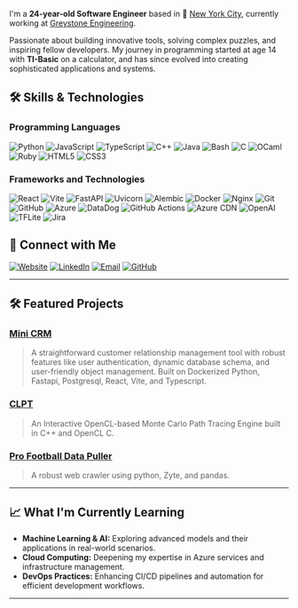 I'm a **24-year-old Software Engineer** based in 🗽 [New York City](https://en.wikipedia.org/wiki/New_York_City), currently working at [Greystone Engineering](https://www.greystone.com/).

Passionate about building innovative tools, solving complex puzzles, and inspiring fellow developers. My journey in programming started at age 14 with **TI-Basic** on a calculator, and has since evolved into creating sophisticated applications and systems.

## 🛠️ Skills & Technologies

### **Programming Languages**

![Python](https://img.shields.io/badge/Python-3776AB?style=flat&logo=python&logoColor=white)
![JavaScript](https://img.shields.io/badge/JavaScript-f1e05a?style=flat&logo=javascript&logoColor=black)
![TypeScript](https://img.shields.io/badge/TypeScript-3178C6?style=flat&logo=typescript&logoColor=white)
![C++](https://img.shields.io/badge/C++-f34b7d?style=flat&logo=cplusplus&logoColor=white)
![Java](https://img.shields.io/badge/Java-b07219?style=flat&logo=java&logoColor=white)
![Bash](https://img.shields.io/badge/Bash-4EAA25?style=flat&logo=gnu-bash&logoColor=white)
![C](https://img.shields.io/badge/C-00599C?style=flat&logo=c&logoColor=white)
![OCaml](https://img.shields.io/badge/OCaml-3be133?style=flat&logo=ocaml&logoColor=white)
![Ruby](https://img.shields.io/badge/Ruby-701516?style=flat&logo=ruby&logoColor=white)
![HTML5](https://img.shields.io/badge/HTML5-e34c26?style=flat&logo=html5&logoColor=white)
![CSS3](https://img.shields.io/badge/CSS3-563d7c?style=flat&logo=css3&logoColor=white)

### **Frameworks and Technologies**

![React](https://img.shields.io/badge/React-61DAFB?style=flat&logo=react&logoColor=black)
![Vite](https://img.shields.io/badge/Vite-646CFF?style=flat&logo=vite&logoColor=white)
![FastAPI](https://img.shields.io/badge/FastAPI-009688?style=flat&logo=fastapi&logoColor=white)
![Uvicorn](https://img.shields.io/badge/Uvicorn-00C7B7?style=flat&logo=uvicorn&logoColor=white)
![Alembic](https://img.shields.io/badge/Alembic-000000?style=flat&logo=alembic&logoColor=white)
![Docker](https://img.shields.io/badge/Docker-0db7ed?style=flat&logo=docker&logoColor=white)
![Nginx](https://img.shields.io/badge/Nginx-2696D9?style=flat&logo=nginx&logoColor=white)
![Git](https://img.shields.io/badge/Git-F05032?style=flat&logo=git&logoColor=white)
![GitHub](https://img.shields.io/badge/GitHub-181717?style=flat&logo=github&logoColor=white)
![Azure](https://img.shields.io/badge/Azure-008AD7?style=flat&logo=microsoftazure&logoColor=white)
![DataDog](https://img.shields.io/badge/DataDog-1E88E5?style=flat&logo=datadog&logoColor=white)
![GitHub Actions](https://img.shields.io/badge/GitHub%20CI-2088FF?style=flat&logo=github-actions&logoColor=white)
![Azure CDN](https://img.shields.io/badge/Azure%20CDN-008AD7?style=flat&logo=microsoftazure&logoColor=white)
![OpenAI](https://img.shields.io/badge/OpenAI-10A37F?style=flat&logo=openai&logoColor=white)
![TFLite](https://img.shields.io/badge/TFLite-4F8BFF?style=flat&logo=tensorflowlite&logoColor=white)
![Jira](https://img.shields.io/badge/Jira-2684FF?style=flat&logo=jira&logoColor=white)

## 🔗 Connect with Me

[![Website](https://img.shields.io/badge/Website-000000?style=flat&logo=About.me&logoColor=white)](https://rlefko.github.io/)
[![LinkedIn](https://img.shields.io/badge/LinkedIn-0077B5?style=flat&logo=linkedin&logoColor=white)](https://linkedin.com/in/rlefko)
[![Email](https://img.shields.io/badge/Email-D14836?style=flat&logo=gmail&logoColor=white)](mailto:rlefkowitz1800@gmail.com)
[![GitHub](https://img.shields.io/badge/GitHub-181717?style=flat&logo=github&logoColor=white)](https://github.com/rlefko)

---

## 🛠️ Featured Projects

### [**Mini CRM**](https://github.com/rlefkowitz/mini-crm)
> A straightforward customer relationship management tool with robust features like user authentication, dynamic database schema, and user-friendly object management. Built on Dockerized Python, Fastapi, Postgresql, React, Vite, and Typescript.

### [**CLPT**](https://github.com/rlefkowitz/CLPT)
> An Interactive OpenCL-based Monte Carlo Path Tracing Engine built in C++ and OpenCL C.

### [**Pro Football Data Puller**](https://github.com/rlefkowitz/pf-data-puller)
> A robust web crawler using python, Zyte, and pandas. 

---

## 📈 What I'm Currently Learning

- **Machine Learning & AI:** Exploring advanced models and their applications in real-world scenarios.
- **Cloud Computing:** Deepening my expertise in Azure services and infrastructure management.
- **DevOps Practices:** Enhancing CI/CD pipelines and automation for efficient development workflows.

---
